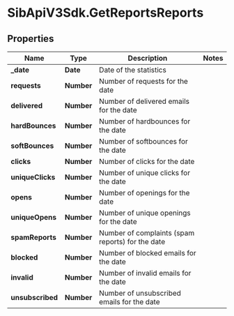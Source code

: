 # SibApiV3Sdk.GetReportsReports

## Properties
Name | Type | Description | Notes
------------ | ------------- | ------------- | -------------
**_date** | **Date** | Date of the statistics | 
**requests** | **Number** | Number of requests for the date | 
**delivered** | **Number** | Number of delivered emails for the date | 
**hardBounces** | **Number** | Number of hardbounces for the date | 
**softBounces** | **Number** | Number of softbounces for the date | 
**clicks** | **Number** | Number of clicks for the date | 
**uniqueClicks** | **Number** | Number of unique clicks for the date | 
**opens** | **Number** | Number of openings for the date | 
**uniqueOpens** | **Number** | Number of unique openings for the date | 
**spamReports** | **Number** | Number of complaints (spam reports) for the date | 
**blocked** | **Number** | Number of blocked emails for the date | 
**invalid** | **Number** | Number of invalid emails for the date | 
**unsubscribed** | **Number** | Number of unsubscribed emails for the date | 


